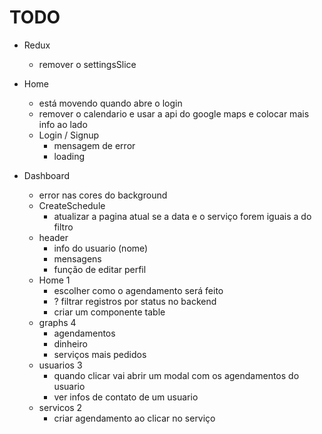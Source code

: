 # TODO

- Redux
  - remover o settingsSlice

- Home
  - está movendo quando abre o login
  - remover o calendario e usar a api do google maps e colocar mais info ao lado
  - Login / Signup
    - mensagem de error
    - loading

- Dashboard
  - error nas cores do background
  - CreateSchedule
    - atualizar a pagina atual se a data e o serviço forem iguais a do filtro
  - header
    - info do usuario (nome)
    - mensagens
    - função de editar perfil
  - Home 1
    - escolher como o agendamento será feito
    - ? filtrar registros por status no backend
    - criar um componente table
  - graphs 4
    - agendamentos
    - dinheiro
    - serviços mais pedidos
  - usuarios 3
    - quando clicar vai abrir um modal com os agendamentos do usuario
    - ver infos de contato de um usuario
  - servicos 2
    - criar agendamento ao clicar no serviço
